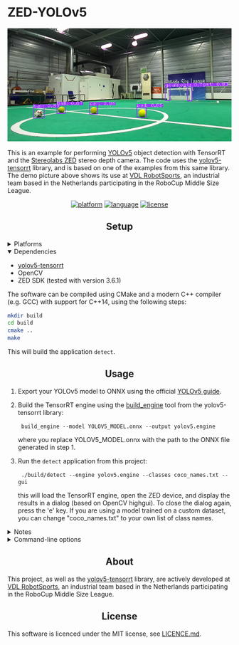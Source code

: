 # ZED-YOLOv5

![](./docs/demo_robotsports.png)

This is an example for performing [YOLOv5](https://github.com/ultralytics/yolov5) object detection with TensorRT and the [Stereolabs ZED](https://www.stereolabs.com/) stereo depth camera. The code uses the [yolov5-tensorrt](https://github.com/noahmr/yolov5-tensorrt/) library, and is based on one of the examples from this same library. The demo picture above shows its use at [VDL RobotSports](https://robotsports.nl), an industrial team based in the Netherlands participating in the RoboCup Middle Size League.

<div align="center">

[![platform](https://img.shields.io/badge/platform-linux%20%7C%20L4T-orange?style=for-the-badge)](https://github.com/noahmr/zed-yolov5#setup)
[![language](https://img.shields.io/badge/language-c++-blue?style=for-the-badge)](https://github.com/noahmr/zed-yolov5#usage)
[![license](https://img.shields.io/badge/license-MIT-green?style=for-the-badge)](LICENSE)
</div>

## <div align="center">Setup</div>

<details>
<summary>Platforms</summary>
  
- Modern Linux distros
- NVIDIA L4T (Jetson platform)
</details>
  
<details open>
<summary>Dependencies</summary>

- [yolov5-tensorrt](https://github.com/noahmr/yolov5-tensorrt/)
- OpenCV
- ZED SDK (tested with version 3.6.1)
  
</details>

The software can be compiled using CMake and a modern C++ compiler (e.g. GCC)
with support for C++14, using the following steps:

```bash
mkdir build
cd build
cmake ..
make
```
This will build the application ```detect```.
  
  

## <div align="center">Usage</div>

1. Export your YOLOv5 model to ONNX using the official [YOLOv5 guide](https://github.com/ultralytics/yolov5/issues/251).
2. Build the TensorRT engine using the [build_engine](https://github.com/noahmr/yolov5-tensorrt/blob/main/examples/builder/README.md) tool from the yolov5-tensorrt library:

        build_engine --model YOLOV5_MODEL.onnx --output yolov5.engine
   where you replace YOLOV5_MODEL.onnx with the path to the ONNX file generated in step 1.
  
3. Run the ```detect``` application from this project:  

        ./build/detect --engine yolov5.engine --classes coco_names.txt --gui
   this will load the TensorRT engine, open the ZED device, and display the results in a dialog (based on OpenCV highgui). To close the dialog again, press the 'e' key. If you are using a model trained on a custom dataset, you can change "coco_names.txt" to your own list of class names.

<details>
<summary>Notes</summary>
  
- It appears that since [this](https://github.com/ultralytics/yolov5/pull/5699) pull request, the export.py script in the official YOLOv5 repository can now also directly export
to a TensorRT engine, so you could try that instead of steps 1 and 2. However, this has not been tested.
- If you are running the application with an SVO, you might need to change the resolution in the code so that it matches the resolution at which the SVO was recorded. This is the line
  
        initParameters.camera_resolution = sl::RESOLUTION::HD720;
    in ```detect.cpp```
  
</details>

<details>
<summary>Command-line options</summary>
  
Basic usage:
```
./detect --engine ENGINE_PATH
```

Arguments:
- ```-h --help```: shows the help menu
- ```--engine```: [Mandatory] path to the TensorRT engine
- ```--classes```: [Optional] path to the file containing the class names
- ```--gui```: [Optional] Display the results using a GUI (requires OpenCV highgui)
- ```--svo```: [Optional] path to a ZED SVO file (to be used instead of a live sensor)
  
  
</details>


## <div align="center">About</div>

This project, as well as the [yolov5-tensorrt](https://github.com/noahmr/yolov5-tensorrt/) library, are actively developed
at [VDL RobotSports](https://robotsports.nl), an industrial team based in the Netherlands participating in the
RoboCup Middle Size League.



## <div align="center">License</div>

This software is licenced under the MIT license, see [LICENCE.md](LICENCE.md).

